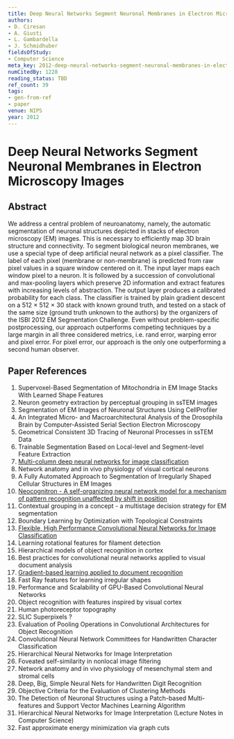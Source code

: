 ```yaml
---
title: Deep Neural Networks Segment Neuronal Membranes in Electron Microscopy Images
authors:
- D. Ciresan
- A. Giusti
- L. Gambardella
- J. Schmidhuber
fieldsOfStudy:
- Computer Science
meta_key: 2012-deep-neural-networks-segment-neuronal-membranes-in-electron-microscopy-images
numCitedBy: 1228
reading_status: TBD
ref_count: 39
tags:
- gen-from-ref
- paper
venue: NIPS
year: 2012
---
```


# Deep Neural Networks Segment Neuronal Membranes in Electron Microscopy Images

## Abstract

We address a central problem of neuroanatomy, namely, the automatic segmentation of neuronal structures depicted in stacks of electron microscopy (EM) images. This is necessary to efficiently map 3D brain structure and connectivity. To segment biological neuron membranes, we use a special type of deep artificial neural network as a pixel classifier. The label of each pixel (membrane or non-membrane) is predicted from raw pixel values in a square window centered on it. The input layer maps each window pixel to a neuron. It is followed by a succession of convolutional and max-pooling layers which preserve 2D information and extract features with increasing levels of abstraction. The output layer produces a calibrated probability for each class. The classifier is trained by plain gradient descent on a 512 × 512 × 30 stack with known ground truth, and tested on a stack of the same size (ground truth unknown to the authors) by the organizers of the ISBI 2012 EM Segmentation Challenge. Even without problem-specific postprocessing, our approach outperforms competing techniques by a large margin in all three considered metrics, i.e. rand error, warping error and pixel error. For pixel error, our approach is the only one outperforming a second human observer.

## Paper References

1. Supervoxel-Based Segmentation of Mitochondria in EM Image Stacks With Learned Shape Features
2. Neuron geometry extraction by perceptual grouping in ssTEM images
3. Segmentation of EM Images of Neuronal Structures Using CellProfiler
4. An Integrated Micro- and Macroarchitectural Analysis of the Drosophila Brain by Computer-Assisted Serial Section Electron Microscopy
5. Geometrical Consistent 3D Tracing of Neuronal Processes in ssTEM Data
6. Trainable Segmentation Based on Local-level and Segment-level Feature Extraction
7. [Multi-column deep neural networks for image classification](2012-multi-column-deep-neural-networks-for-image-classification)
8. Network anatomy and in vivo physiology of visual cortical neurons
9. A Fully Automated Approach to Segmentation of Irregularly Shaped Cellular Structures in EM Images
10. [Neocognitron - A self-organizing neural network model for a mechanism of pattern recognition unaffected by shift in position](2004-neocognitron-a-self-organizing-neural-network-model-for-a-mechanism-of-pattern-recognition-unaffected-by-shift-in-position)
11. Contextual grouping in a concept - a multistage decision strategy for EM segmentation
12. Boundary Learning by Optimization with Topological Constraints
13. [Flexible, High Performance Convolutional Neural Networks for Image Classification](2011-flexible-high-performance-convolutional-neural-networks-for-image-classification)
14. Learning rotational features for filament detection
15. Hierarchical models of object recognition in cortex
16. Best practices for convolutional neural networks applied to visual document analysis
17. [Gradient-based learning applied to document recognition](1998-gradient-based-learning-applied-to-document-recognition)
18. Fast Ray features for learning irregular shapes
19. Performance and Scalability of GPU-Based Convolutional Neural Networks
20. Object recognition with features inspired by visual cortex
21. Human photoreceptor topography
22. SLIC Superpixels ?
23. Evaluation of Pooling Operations in Convolutional Architectures for Object Recognition
24. Convolutional Neural Network Committees for Handwritten Character Classification
25. Hierarchical Neural Networks for Image Interpretation
26. Foveated self-similarity in nonlocal image filtering
27. Network anatomy and in vivo physiology of mesenchymal stem and stromal cells
28. Deep, Big, Simple Neural Nets for Handwritten Digit Recognition
29. Objective Criteria for the Evaluation of Clustering Methods
30. The Detection of Neuronal Structures using a Patch-based Multi-features and Support Vector Machines Learning Algorithm
31. Hierarchical Neural Networks for Image Interpretation (Lecture Notes in Computer Science)
32. Fast approximate energy minimization via graph cuts
